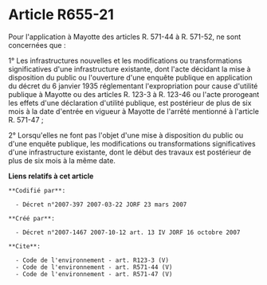 # Article R655-21

Pour l'application à Mayotte des articles R. 571-44 à R. 571-52, ne sont concernées que : 

1° Les infrastructures nouvelles et les modifications ou transformations significatives d'une infrastructure existante, dont
l'acte décidant la mise à disposition du public ou l'ouverture d'une enquête publique en application du décret du 6 janvier
1935 réglementant l'expropriation pour cause d'utilité publique à Mayotte ou des articles R. 123-3 à R. 123-46 ou l'acte
prorogeant les effets d'une déclaration d'utilité publique, est postérieur de plus de six mois à la date d'entrée en vigueur
à Mayotte de l'arrêté mentionné à l'article R. 571-47 ; 

2° Lorsqu'elles ne font pas l'objet d'une mise à disposition du public ou d'une enquête publique, les modifications ou
transformations significatives d'une infrastructure existante, dont le début des travaux est postérieur de plus de six mois à
la même date.

**Liens relatifs à cet article**

	**Codifié par**:

	  - Décret n°2007-397 2007-03-22 JORF 23 mars 2007

	**Créé par**:

	  - Décret n°2007-1467 2007-10-12 art. 13 IV JORF 16 octobre 2007

	**Cite**:

	  - Code de l'environnement - art. R123-3 (V)
	  - Code de l'environnement - art. R571-44 (V)
	  - Code de l'environnement - art. R571-47 (V)
